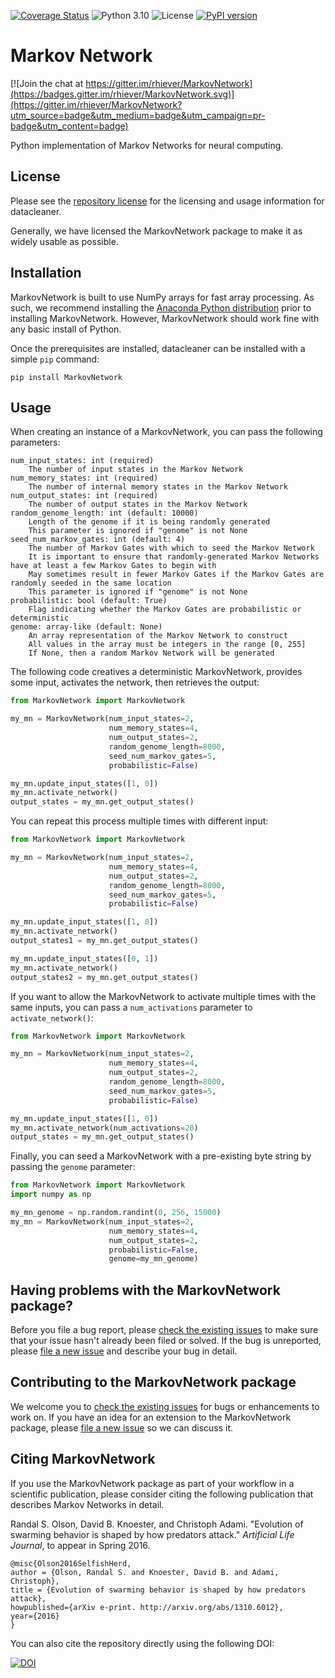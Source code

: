 <!-- [![Build Status](https://travis-ci.org/rhiever/MarkovNetwork.svg?branch=master)](https://travis-ci.org/rhiever/MarkovNetwork) 
Commented out as CI changed to simple Anaconda CI build through workflows - no current Travis status -->
[![Coverage Status](https://coveralls.io/repos/rhiever/MarkovNetwork/badge.svg?branch=master&service=github)](https://coveralls.io/github/rhiever/MarkovNetwork?branch=master)
![Python 3.10](https://img.shields.io/badge/python-3.10-blue.svg)
![License](https://img.shields.io/badge/license-MIT%20License-blue.svg)
[![PyPI version](https://badge.fury.io/py/MarkovNetwork.svg)](https://badge.fury.io/py/MarkovNetwork)

# Markov Network

[![Join the chat at https://gitter.im/rhiever/MarkovNetwork](https://badges.gitter.im/rhiever/MarkovNetwork.svg)](https://gitter.im/rhiever/MarkovNetwork?utm_source=badge&utm_medium=badge&utm_campaign=pr-badge&utm_content=badge)

Python implementation of Markov Networks for neural computing.

## License

Please see the [repository license](https://github.com/rhiever/MarkovNetwork/blob/master/LICENSE) for the licensing and usage information for datacleaner.

Generally, we have licensed the MarkovNetwork package to make it as widely usable as possible.

## Installation

MarkovNetwork is built to use NumPy arrays for fast array processing. As such, we recommend installing the [Anaconda Python distribution](https://www.continuum.io/downloads) prior to installing MarkovNetwork. However, MarkovNetwork should work fine with any basic install of Python.

Once the prerequisites are installed, datacleaner can be installed with a simple `pip` command:

```
pip install MarkovNetwork
```

## Usage

When creating an instance of a MarkovNetwork, you can pass the following parameters:

```
num_input_states: int (required)
    The number of input states in the Markov Network
num_memory_states: int (required)
    The number of internal memory states in the Markov Network
num_output_states: int (required)
    The number of output states in the Markov Network
random_genome_length: int (default: 10000)
    Length of the genome if it is being randomly generated
    This parameter is ignored if "genome" is not None
seed_num_markov_gates: int (default: 4)
    The number of Markov Gates with which to seed the Markov Network
    It is important to ensure that randomly-generated Markov Networks have at least a few Markov Gates to begin with
    May sometimes result in fewer Markov Gates if the Markov Gates are randomly seeded in the same location
    This parameter is ignored if "genome" is not None
probabilistic: bool (default: True)
    Flag indicating whether the Markov Gates are probabilistic or deterministic
genome: array-like (default: None)
    An array representation of the Markov Network to construct
    All values in the array must be integers in the range [0, 255]
    If None, then a random Markov Network will be generated
```

The following code creatives a deterministic MarkovNetwork, provides some input, activates the network, then retrieves the output:

```python
from MarkovNetwork import MarkovNetwork

my_mn = MarkovNetwork(num_input_states=2,
                      num_memory_states=4,
                      num_output_states=2,
                      random_genome_length=8000,
                      seed_num_markov_gates=5,
                      probabilistic=False)

my_mn.update_input_states([1, 0])
my_mn.activate_network()
output_states = my_mn.get_output_states()
```

You can repeat this process multiple times with different input:

```python
from MarkovNetwork import MarkovNetwork

my_mn = MarkovNetwork(num_input_states=2,
                      num_memory_states=4,
                      num_output_states=2,
                      random_genome_length=8000,
                      seed_num_markov_gates=5,
                      probabilistic=False)

my_mn.update_input_states([1, 0])
my_mn.activate_network()
output_states1 = my_mn.get_output_states()

my_mn.update_input_states([0, 1])
my_mn.activate_network()
output_states2 = my_mn.get_output_states()
```

If you want to allow the MarkovNetwork to activate multiple times with the same inputs, you can pass a `num_activations` parameter to `activate_network()`:

```python
from MarkovNetwork import MarkovNetwork

my_mn = MarkovNetwork(num_input_states=2,
                      num_memory_states=4,
                      num_output_states=2,
                      random_genome_length=8000,
                      seed_num_markov_gates=5,
                      probabilistic=False)

my_mn.update_input_states([1, 0])
my_mn.activate_network(num_activations=20)
output_states = my_mn.get_output_states()
```

Finally, you can seed a MarkovNetwork with a pre-existing byte string by passing the `genome` parameter:

```python
from MarkovNetwork import MarkovNetwork
import numpy as np

my_mn_genome = np.random.randint(0, 256, 15000)
my_mn = MarkovNetwork(num_input_states=2,
                      num_memory_states=4,
                      num_output_states=2,
                      probabilistic=False,
                      genome=my_mn_genome)
```

## Having problems with the MarkovNetwork package?

Before you file a bug report, please [check the existing issues](https://github.com/rhiever/MarkovNetwork/issues?utf8=%E2%9C%93&q=is%3Aissue) to make sure that your issue hasn't already been filed or solved. If the bug is unreported, please [file a new issue](https://github.com/rhiever/MarkovNetwork/issues/new) and describe your bug in detail.

## Contributing to the MarkovNetwork package

We welcome you to [check the existing issues](https://github.com/rhiever/MarkovNetwork/issues/) for bugs or enhancements to work on. If you have an idea for an extension to the MarkovNetwork package, please [file a new issue](https://github.com/rhiever/MarkovNetwork/issues/new) so we can discuss it.

## Citing MarkovNetwork

If you use the MarkovNetwork package as part of your workflow in a scientific publication, please consider citing the following publication that describes Markov Networks in detail.

Randal S. Olson, David B. Knoester, and Christoph Adami. "Evolution of swarming behavior is shaped by how predators attack." *Artificial Life Journal*, to appear in Spring 2016.

```
@misc{Olson2016SelfishHerd,
author = {Olson, Randal S. and Knoester, David B. and Adami, Christoph},
title = {Evolution of swarming behavior is shaped by how predators attack},
howpublished={arXiv e-print. http://arxiv.org/abs/1310.6012},
year={2016}
}
```

You can also cite the repository directly using the following DOI:

[![DOI](https://zenodo.org/badge/20747/rhiever/MarkovNetwork.svg)](https://zenodo.org/badge/latestdoi/20747/rhiever/MarkovNetwork)
